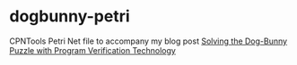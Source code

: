 # dogbunny-petri
CPNTools Petri Net file to accompany my blog post [Solving the Dog-Bunny Puzzle with Program Verification Technology](https://www.pathsensitive.com/2022/09/solving-dog-bunny-puzzle-with-program.html)
